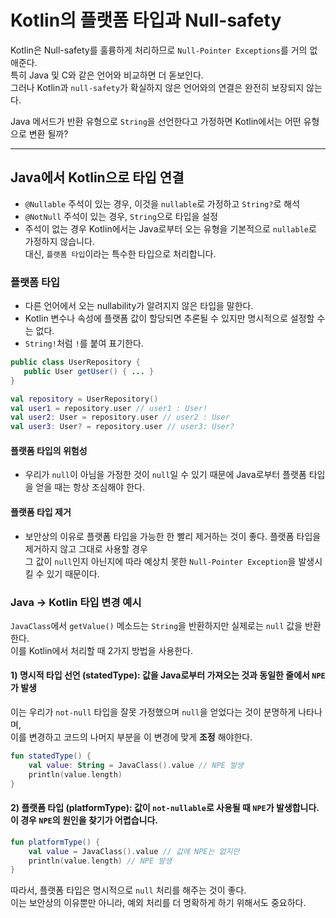 # Kotlin의 플랫폼 타입과 Null-safety

Kotlin은 Null-safety를 훌륭하게 처리하므로 `Null-Pointer Exceptions`를 거의 없애준다.  
특히 Java 및 C와 같은 언어와 비교하면 더 돋보인다.  
그러나 Kotlin과 `null-safety`가 확실하지 않은 언어와의 연결은 완전히 보장되지 않는다.  

Java 메서드가 반환 유형으로 `String`을 선언한다고 가정하면 Kotlin에서는 어떤 유형으로 변환 될까?

---

## Java에서 Kotlin으로 타입 연결

- `@Nullable` 주석이 있는 경우, 이것을 `nullable`로 가정하고 `String?`로 해석
- `@NotNull` 주석이 있는 경우, `String`으로 타입을 설정
- 주석이 없는 경우 Kotlin에서는 Java로부터 오는 유형을 기본적으로 `nullable`로 가정하지 않습니다.  
  대신, `플랫폼 타입`이라는 특수한 타입으로 처리합니다.

### 플랫폼 타입
- 다른 언어에서 오는 nullability가 알려지지 않은 타입을 말한다.  
- Kotlin 변수나 속성에 플랫폼 값이 할당되면 추론될 수 있지만 명시적으로 설정할 수는 없다.
- `String!`처럼 `!`를 붙여 표기한다.

```java
public class UserRepository {
   public User getUser() { ... } 
}
```

```kotlin
val repository = UserRepository()
val user1 = repository.user // user1 : User!
val user2: User = repository.user // user2 : User
val user3: User? = repository.user // user3: User?
```

#### 플랫폼 타입의 위험성   
- 우리가 `null`이 아님을 가정한 것이 `null`일 수 있기 때문에 Java로부터 플랫폼 타입을 얻을 때는 항상 조심해야 한다.

#### 플랫폼 타입 제거
- 보안상의 이유로 플랫폼 타입을 가능한 한 빨리 제거하는 것이 좋다. 플랫폼 타입을 제거하지 않고 그대로 사용할 경우  
  그 값이 `null`인지 아닌지에 따라 예상치 못한 `Null-Pointer Exception`을 발생시킬 수 있기 때문이다.

### Java -> Kotlin 타입 변경 예시

`JavaClass`에서 `getValue()` 메소드는 `String`을 반환하지만 실제로는 `null` 값을 반환한다.   
이를 Kotlin에서 처리할 때 2가지 방법을 사용한다.

#### 1) 명시적 타입 선언 (statedType): 값을 Java로부터 가져오는 것과 동일한 줄에서 `NPE`가 발생

이는 우리가 `not-null` 타입을 잘못 가정했으며 `null`을 얻었다는 것이 분명하게 나타나며,  
이를 변경하고 코드의 나머지 부분을 이 변경에 맞게 **조정** 해야한다.

```kotlin
fun statedType() {
    val value: String = JavaClass().value // NPE 발생
    println(value.length)
}
```

#### 2) 플랫폼 타입 (platformType): 값이 `not-nullable`로 사용될 때 `NPE`가 발생합니다. 이 경우 `NPE`의 원인을 찾기가 어렵습니다.

```kotlin
fun platformType() {
    val value = JavaClass().value // 값에 NPE는 없지만
    println(value.length) // NPE 발생
}
```

따라서, 플랫폼 타입은 명시적으로 `null` 처리를 해주는 것이 좋다.   
이는 보안상의 이유뿐만 아니라, 예외 처리를 더 명확하게 하기 위해서도 중요하다.
